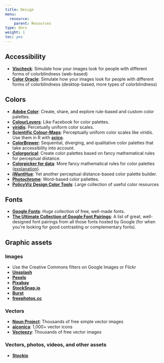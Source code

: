 ```yaml
---
title: Design
menu:
  resource:
    parent: Resources
type: docs
weight: 1
toc: yes
---
```


## Accessibility

- [**Vischeck**](http://www.vischeck.com/vischeck/vischeckImage.php): Simulate how your images look for people with different forms of colorblindness (web-based)
- [**Color Oracle**](http://colororacle.org/index.html): Simulate how your images look for people with different forms of colorblindness (desktop-based, more types of colorblindness)

## Colors

- [**Adobe Color**](https://color.adobe.com): Create, share, and explore rule-based and custom color palettes.
- [**ColourLovers**](http://www.colourlovers.com/): Like Facebook for color palettes.
- [**viridis**](https://cran.r-project.org/web/packages/viridis/vignettes/intro-to-viridis.html): Percetually uniform color scales.
- [**Scientific Colour-Maps**](http://www.fabiocrameri.ch/colourmaps.php): Perceptually uniform color scales like viridis. Use them in R with [**scico**](https://github.com/thomasp85/scico).
- [**ColorBrewer**](http://colorbrewer2.org/): Sequential, diverging, and qualitative color palettes that take accessibility into account.
- [**Colorgorical**](http://vrl.cs.brown.edu/color): Create color palettes based on fancy mathematical rules for perceptual distance.
- [**Colorpicker for data**](http://tristen.ca/hcl-picker/): More fancy mathematical rules for color palettes ([explanation](https://www.vis4.net/blog/posts/avoid-equidistant-hsv-colors/)).
- [**iWantHue**](http://tools.medialab.sciences-po.fr/iwanthue/): Yet another perceptual distance-based color palette builder.
- [**Photochrome**](https://photochrome.io/): Word-based color pallettes.
- [**PolicyViz Design Color Tools**](https://policyviz.com/better-presentations/design-resources/design-color-tools/): Large collection of useful color resources


## Fonts

- [**Google Fonts**](https://fonts.google.com/): Huge collection of free, well-made fonts.
- [**The Ultimate Collection of Google Font Pairings**](https://www.reliablepsd.com/ultimate-google-font-pairings/): A list of great, well-designed font pairings from all those fonts hosted by Google (for when you're looking for good contrasting or complementary fonts).


## Graphic assets

### Images

- Use the Creative Commons filters on Google Images or Flickr
- [**Unsplash**](https://unsplash.com/)
- [**Pexels**](https://www.pexels.com/)
- [**Pixabay**](https://pixabay.com/)
- [**StockSnap.io**](https://stocksnap.io/)
- [**Burst**](https://burst.shopify.com/)
- [**freephotos.cc**](https://freephotos.cc/)

### Vectors

- [**Noun Project**](https://thenounproject.com/): Thousands of free simple vector images
- [**aiconica**](http://aiconica.net/): 1,000+ vector icons
- [**Vecteezy**](https://www.vecteezy.com/): Thousands of free vector images

### Vectors, photos, videos, and other assets

- [**Stockio**](https://www.stockio.com/)
